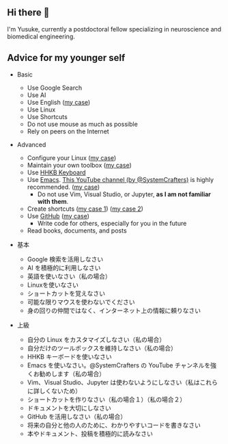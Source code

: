## Hi there 👋

I'm Yusuke, currently a postdoctoral fellow specializing in neuroscience and biomedical engineering.

## Advice for my younger self

- Basic
  - Use Google Search
  - Use AI
  - Use English ([my case](https://ai-ielts.app/))
  - Use Linux
  - Use Shortcuts
  - Do not use mouse as much as possible
  - Rely on peers on the Internet

- Advanced
  - Configure your Linux ([my case](https://github.com/ywatanabe1989/.dotfiles-public))
  - Maintain your own toolbox ([my case](https://github.com/ywatanabe1989/mngs))
  - Use [HHKB Keyboard](https://hhkeyboard.us/hhkb/pro-hybrid-type-s/sku/cg01000-297301)
  - Use [Emacs](https://www.gnu.org/software/emacs/). [This YouTube channel (by @SystemCrafters)](https://www.youtube.com/playlist?list=PLEoMzSkcN8oPH1au7H6B7bBJ4ZO7BXjSZ) is highly recommended. ([my case](https://github.com/ywatanabe1989/.dotfiles-public/tree/main/.emacs.d/inits))
    - Do not use Vim, Visual Studio, or Jupyter, <b>as I am not familiar with them</b>.
  - Create shortcuts ([my case 1](https://github.com/ywatanabe1989/.dotfiles-public/.bash.d/all/)) ([my case 2](https://github.com/ywatanabe1989/.dotfiles-public/.emacs.d/))
  - Use [GitHub](https://github.com/home) ([my case](https://github.com/ywatanabe1989/))
    - Write code for others, especially for you in the future
  - Read books, documents, and posts
 
- 基本
  - Google 検索を活用しなさい
  - AI を積極的に利用しなさい
  - 英語を使いなさい（私の場合）
  - Linuxを使いなさい
  - ショートカットを覚えなさい
  - 可能な限りマウスを使わないでください
  - 身の回りの仲間ではなく、インターネット上の情報に頼りなさい
    
- 上級
  - 自分の Linux をカスタマイズしなさい（私の場合）
  - 自分だけのツールボックスを維持しなさい（私の場合）
  - HHKB キーボードを使いなさい
  - Emacs を使いなさい。@SystemCrafters の YouTube チャンネルを強くお勧めします（私の場合）
  - Vim、Visual Studio、Jupyter は使わないようにしなさい（私はこれらに詳しくないため）
  - ショートカットを作りなさい（私の場合１）（私の場合２）
  - ドキュメントを大切にしなさい
  - GitHub を活用しなさい（私の場合）
  - 将来の自分と他の人のために、わかりやすいコードを書きなさい
  - 本やドキュメント、投稿を積極的に読みなさい

<!--
**ywatanabe1989/ywatanabe1989** is a ✨ _special_ ✨ repository because its `README.md` (this file) appears on your GitHub profile.

Here are some ideas to get you started:

- 🔭 I’m currently working on ...
- 🌱 I’m currently learning ...
- 👯 I’m looking to collaborate on ...
- 🤔 I’m looking for help with ...
- 💬 Ask me about ...
- 📫 How to reach me: ...
- 😄 Pronouns: ...
- ⚡ Fun fact: ...
-->
